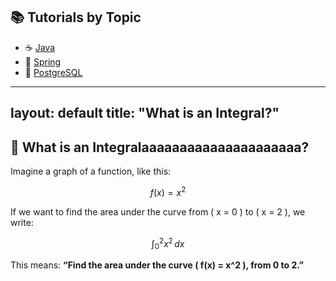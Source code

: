 
## 📚 Tutorials by Topic

- ☕ [Java](./java/tutorials.md) 
- 🌱 [Spring](./spring/tutorials.md)
- 🐘 [PostgreSQL](./postgresql/tutorials.md)
<!-- - 🏛️ [Hibernate](./hibernate/tutorials.md) -->

<!-- | ☕ [Java](./java/tutorials.md) | 🌱 [Spring](./spring/tutorials.md) | 🐘 [PostgreSQL](./postgresql/tutorials.md) | 🏛️ [Hibernate](./hibernate/tutorials.md) | ☁️ [AWS](./aws/tutorials.md) | 🧵 [Apache Kafka](./kafka/tutorials.md) |🎨 [Design Patterns](./design-patterns/tutorials.md)|
|:-------------------------------|:-------------------------------------|:--------------------------------------------|:------------------------------------------|:-------------------------------|:------------------------------------------|:------------------------------------------|
 🐍 [**Python**](./python/tutorials.md) | 🧠 [**Algorithms**](./algorithms/tutorials.md) | 🗂️ [**Data Structures**](./data-structures/tutorials.md) |   |   ||| -->


<!-- {:target="_blank" rel="noopener"} -->

---
layout: default
title: "What is an Integral?"
---

<script type="text/javascript" async
  src="https://cdn.jsdelivr.net/npm/mathjax@3/es5/tex-mml-chtml.js">
</script>

## 🔢 What is an Integralaaaaaaaaaaaaaaaaaaaaa?

Imagine a graph of a function, like this:

$$
f(x) = x^2
$$

If we want to find the area under the curve from \( x = 0 \) to \( x = 2 \), we write:

$$
\int_0^2 x^2 \, dx
$$

This means: **“Find the area under the curve \( f(x) = x^2 \), from 0 to 2.”**
